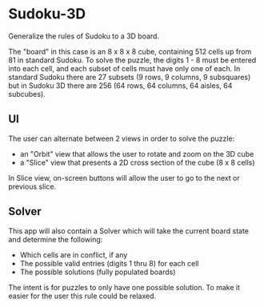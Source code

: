 # Sudoku-3D
Generalize the rules of Sudoku to a 3D board.

The "board" in this case is an 8 x 8 x 8 cube, containing 512 cells up from 81 in standard Sudoku.
To solve the puzzle, the digits 1 - 8 must be entered into each cell, and each subset of cells must have only one of each. In standard Sudoku there are 27 subsets (9 rows, 9 columns, 9 subsquares) but in Sudoku 3D there are 256 (64 rows, 64 columns, 64 aisles, 64 subcubes). 

## UI ##
The user can alternate between 2 views in order to solve the puzzle:
* an "Orbit" view that allows the user to rotate and zoom on the 3D cube
* a "Slice" view that presents a 2D cross section of the cube (8 x 8 cells)

In Slice view, on-screen buttons will allow the user to go to the next or previous slice.

## Solver ##
This app will also contain a Solver which will take the current board state and determine the following:
* Which cells are in conflict, if any
* The possible valid entries (digits 1 thru 8) for each cell
* The possible solutions (fully populated boards)

The intent is for puzzles to only have one possible solution. To make it easier for the user this rule could be relaxed.
